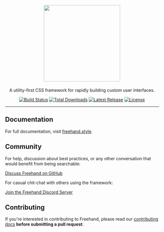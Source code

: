 <p align="center">
  <a href="https://freehand.style/" target="_blank"><img width="250" style="margin: 20px auto;" src="https://freehand.style/img/freehand-logo.svg"></a><br>
  A utility-first CSS framework for rapidly building custom user interfaces.
</p>

<p align="center">
  <a href="https://travis-ci.org/megadeluxe/freehand"><img src="https://img.shields.io/travis/megadeluxe/freehand/master.svg" alt="Build Status"></a>
  <a href="https://www.npmjs.com/package/freehand"><img src="https://img.shields.io/npm/dt/freehand-logo.svg" alt="Total Downloads"></a>
  <a href="https://github.com/megadeluxe/freehand/releases"><img src="https://img.shields.io/npm/v/freehand-logo.svg" alt="Latest Release"></a>
  <a href="https://github.com/megadeluxe/freehand/blob/master/LICENSE"><img src="https://img.shields.io/npm/l/freehand-logo.svg" alt="License"></a>
</p>

------

## Documentation

For full documentation, visit [freehand.style](https://freehand.style/).

## Community

For help, discussion about best practices, or any other conversation that would benefit from being searchable:

[Discuss Freehand on GitHub](https://github.com/megadeluxe/discuss/issues?q=is%3Aissue+sort%3Aupdated-desc)

For casual chit-chat with others using the framework:

[Join the Freehand Discord Server](https://discord.gg/7NF8GNe)

## Contributing

If you're interested in contributing to Freehand, please read our [contributing docs](https://github.com/megadeluxe/freehand/blob/master/.github/CONTRIBUTING.md) **before submitting a pull request**.
